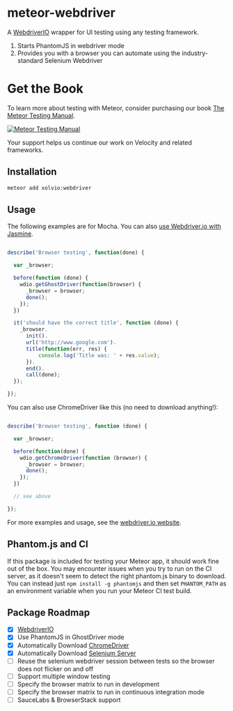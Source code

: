 meteor-webdriver
================

A [WebdriverIO](http://webdriver.io) wrapper for UI testing using any testing framework.

1. Starts PhantomJS in webdriver mode
2. Provides you with a browser you can automate using the industry-standard Selenium Webdriver

# Get the Book
To learn more about testing with Meteor, consider purchasing our book [The Meteor Testing Manual](http://www.meteortesting.com/?utm_source=webdriver&utm_medium=banner&utm_campaign=webdriver).

[![Meteor Testing Manual](http://www.meteortesting.com/img/tmtm.gif)](http://www.meteortesting.com/?utm_source=webdriver&utm_medium=banner&utm_campaign=webdriver)

Your support helps us continue our work on Velocity and related frameworks.

## Installation

```sh
meteor add xolvio:webdriver
```

## Usage

The following examples are for Mocha. You can also [use Webdriver.io with Jasmine](https://github.com/Sanjo/meteor-jasmine/wiki/End-to-End-Tests).

```javascript

describe('Browser testing', function(done) {

  var _browser;

  before(function (done) {
    wdio.getGhostDriver(function(browser) {
      _browser = browser;
      done();
    });
  })

  it('should have the correct title', function (done) {
    _browser.
      init().
      url('http://www.google.com').
      title(function(err, res) {
          console.log('Title was: ' + res.value);
      }).
      end().
      call(done);
  });

});

```
You can also use ChromeDriver like this (no need to download anything!):

```javascript

describe('Browser testing', function (done) {

  var _browser;

  before(function(done) {
    wdio.getChromeDriver(function (browser) {
      _browser = browser;
      done();
    });
  })

  // see above

});

```


For more examples and usage, see the [webdriver.io website](http://webdriver.io).

## Phantom.js and CI

If this package is included for testing your Meteor app, it should work fine out of the box. You may encounter issues when you try
to run on the CI server, as it doesn't seem to detect the right phantom.js binary to download. You can instead just `npm install -g phantomjs`
and then set `PHANTOM_PATH` as an environment variable when you run your Meteor CI test build.

## Package Roadmap

- [x] [WebdriverIO](http://webdriver.io)
- [x] Use PhantomJS in GhostDriver mode
- [x] Automatically Download [ChromeDriver](https://code.google.com/p/selenium/wiki/ChromeDriver)
- [x] Automatically Download [Selenium Server](http://www.seleniumhq.org/download/)
- [ ] Reuse the selenium webdriver session between tests so the browser does not flicker on and off
- [ ] Support multiple window testing
- [ ] Specify the browser matrix to run in development
- [ ] Specify the browser matrix to run in continuous integration mode
- [ ] SauceLabs & BrowserStack support
